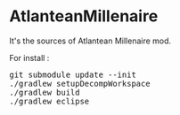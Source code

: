 AtlanteanMillenaire
==============

It's the sources of Atlantean Millenaire mod.


 
 
For install :

<pre>
git submodule update --init
./gradlew setupDecompWorkspace
./gradlew build
./gradlew eclipse
<pre>
